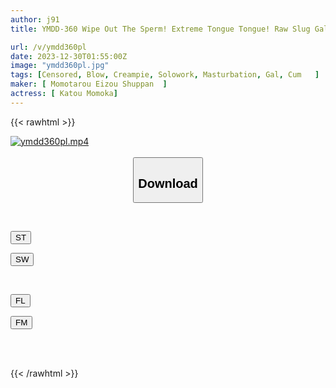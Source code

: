 ```yaml
---
author: j91
title: YMDD-360 Wipe Out The Sperm! Extreme Tongue Tongue! Raw Slug Gal! An Unrestrained Rumba GAL Who Dances Freely In All Directions! Nonoka Sato Climaxes With Punishing SEX

url: /v/ymdd360pl
date: 2023-12-30T01:55:00Z
image: "ymdd360pl.jpg"
tags: [Censored, Blow, Creampie, Solowork, Masturbation, Gal, Cum	]
maker: [ Momotarou Eizou Shuppan  ]
actress: [ Katou Momoka]
---
```



{{< rawhtml >}}

<div class="video" data-videoid="7YzZvzzoYltAkdy">
    <a href="javascript:;">
        <img src="/v/ymdd360pl/ymdd360pl.jpg" width="WIDTH" height="HEIGHT" alt="ymdd360pl.mp4" loading="lazy">
    </a>
</div>

<script type="text/javascript" src="https://j91.asia/asset/on-demand-st.js"></script>

<br>
  <link rel="stylesheet" href="https://j91.asia/asset/bs5.css">
  
  <center>
  <button class="btn btn-primary" type="button" data-bs-toggle="collapse" data-bs-target=".multi-collapse" aria-expanded="false" aria-controls="multiCollapseExample1 multiCollapseExample2"><h2>Download</h2></button></center>
</p>
<div class="row">
  <div class="col">
    <div class="collapse multi-collapse" id="multiCollapseExample1">
      <div class="card card-body">
	      	      <br>
<div class="buttons">  
<p><a href="https://streamtape.to/v/7YzZvzzoYltAkdy" target="_blank"><button class="btn-hover color-3"><i class="fa fa-download"></i> ST</button></a></p>
<p><a href="https://flaswish.com/1wgdvg6up27p" target="_blank"><button class="btn-hover color-2"><i class="fa fa-download"></i> SW</button></a></p></div>
    </div>
  </div>
</div>
  <div class="col">
    <div class="collapse multi-collapse" id="multiCollapseExample2">
      <div class="card card-body">
	      <br>
<div class="buttons">
<p><a href="javascript:;" target="_blank"><button class="btn-hover color-9"><i class="fa fa-download"></i> FL</button></a></p>
<p><a href="javascript:;" target="_blank"><button class="btn-hover color-8"><i class="fa fa-download"></i> FM</button></a></p></div>
<br><br>
      </div>
    </div>
  </div>
</div>

{{< /rawhtml >}}